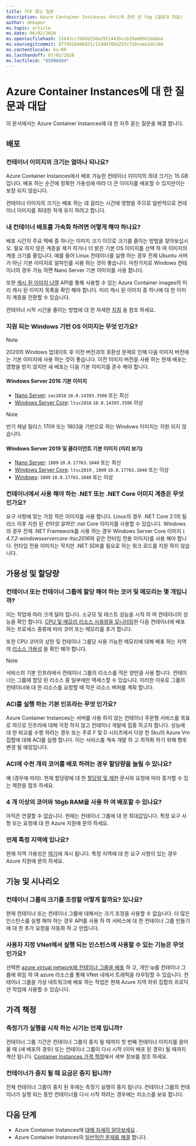 ```yaml
---
title: 자주 묻는 질문
description: Azure Container Instances 서비스와 관련 된 faq (질문과 대답)
author: dkkapur
ms.topic: article
ms.date: 06/02/2020
ms.openlocfilehash: 21643ccfb6bb256e29114435ccb39a009d1b8dae
ms.sourcegitcommit: 877491bd46921c11dd478bd25fc718ceee2dcc08
ms.contentlocale: ko-KR
ms.lasthandoff: 07/02/2020
ms.locfileid: "85806604"
---
```

# <a name="frequently-asked-questions-about-azure-container-instances"></a>Azure Container Instances에 대 한 질문과 대답

이 문서에서는 Azure Container Instances에 대 한 자주 묻는 질문을 해결 합니다.

## <a name="deployment"></a>배포

### <a name="how-large-can-my-container-image-be"></a>컨테이너 이미지의 크기는 얼마나 되나요?

Azure Container Instances에서 배포 가능한 컨테이너 이미지의 최대 크기는 15 GB입니다. 배포 하는 순간에 정확한 가용성에 따라 더 큰 이미지를 배포할 수 있지만이는 보장 되지 않습니다.

컨테이너 이미지의 크기는 배포 하는 데 걸리는 시간에 영향을 주므로 일반적으로 컨테이너 이미지를 최대한 작게 유지 하려고 합니다.

### <a name="how-can-i-speed-up-the-deployment-of-my-container"></a>내 컨테이너 배포를 가속화 하려면 어떻게 해야 하나요?

배포 시간의 주요 택배 중 하나는 이미지 크기 이므로 크기를 줄이는 방법을 찾아보십시오. 필요 하지 않은 계층을 제거 하거나 더 밝은 기본 OS 이미지를 선택 하 여 이미지의 계층 크기를 줄입니다. 예를 들어 Linux 컨테이너를 실행 하는 경우 전체 Ubuntu 서버가 아닌 기본 이미지로 알파인를 사용 하는 것이 좋습니다. 마찬가지로 Windows 컨테이너의 경우 가능 하면 Nano Server 기본 이미지를 사용 합니다. 

또한 [캐시 된 이미지 나열](/rest/api/container-instances/location/listcachedimages) API를 통해 사용할 수 있는 Azure Container images의 미리 캐시 된 이미지 목록을 확인 해야 합니다. 미리 캐시 된 이미지 중 하나에 대 한 이미지 계층을 전환할 수 있습니다. 

컨테이너 시작 시간을 줄이는 방법에 대 한 자세한 [지침](container-instances-troubleshooting.md#container-takes-a-long-time-to-start) 을 참조 하세요.

### <a name="what-windows-base-os-images-are-supported"></a>지원 되는 Windows 기반 OS 이미지는 무엇 인가요?

> [!NOTE]
> 2020의 Windows 업데이트 후 이전 버전과의 호환성 문제로 인해 다음 이미지 버전에는 기본 이미지에 사용 하는 것이 좋습니다. 이전 이미지 버전을 사용 하는 현재 배포는 영향을 받지 않지만 새 배포는 다음 기본 이미지를 준수 해야 합니다. 

#### <a name="windows-server-2016-base-images"></a>Windows Server 2016 기본 이미지

* [Nano Server](https://hub.docker.com/_/microsoft-windows-nanoserver): `sac2016` `10.0.14393.3506` 또는 최신
* [Windows Server Core](https://hub.docker.com/_/microsoft-windows-servercore): `ltsc2016` `10.0.14393.3506` 이상

> [!NOTE]
> 반기 채널 릴리스 1709 또는 1803을 기반으로 하는 Windows 이미지는 지원 되지 않습니다.

#### <a name="windows-server-2019-and-client-base-images-preview"></a>Windows Server 2019 및 클라이언트 기본 이미지 (미리 보기)

* [Nano Server](https://hub.docker.com/_/microsoft-windows-nanoserver): `1809` `10.0.17763.1040` 또는 최신
* [Windows Server Core](https://hub.docker.com/_/microsoft-windows-servercore): `ltsc2019` , `1809` `10.0.17763.1040` 또는 이상
* [Windows](https://hub.docker.com/_/microsoft-windows): `1809` `10.0.17763.1040` 또는 이상

### <a name="what-net-or-net-core-image-layer-should-i-use-in-my-container"></a>컨테이너에서 사용 해야 하는 .NET 또는 .NET Core 이미지 계층은 무엇 인가요? 

요구 사항에 맞는 가장 작은 이미지를 사용 합니다. Linux의 경우 .NET Core 2.1의 릴리스 이후 지원 된 *런타임 알파인* .net Core 이미지를 사용할 수 있습니다. Windows의 경우 전체 .NET Framework를 사용 하는 경우 Windows Server Core 이미지 ( *4.7.2-windowsservercore-ltsc2016*와 같은 런타임 전용 이미지)를 사용 해야 합니다. 런타임 전용 이미지는 작지만 .NET SDK를 필요로 하는 워크 로드를 지원 하지 않습니다.

## <a name="availability-and-quotas"></a>가용성 및 할당량

### <a name="how-many-cores-and-memory-should-i-allocate-for-my-containers-or-the-container-group"></a>컨테이너 또는 컨테이너 그룹에 할당 해야 하는 코어 및 메모리는 몇 개입니까?

이는 작업에 따라 크게 달라 집니다. 소규모 및 테스트 성능을 시작 하 여 컨테이너의 성능을 확인 합니다. [CPU 및 메모리 리소스 사용량을 모니터링](container-instances-monitor.md)한 다음 컨테이너에 배포 하는 프로세스 종류에 따라 코어 또는 메모리를 추가 합니다.

또한 CPU 코어의 상한 및 컨테이너 그룹당 사용 가능한 메모리에 대해 배포 하는 지역의 [리소스 가용성](container-instances-region-availability.md#availability---general) 을 확인 해야 합니다. 

> [!NOTE]
> 서비스의 기본 인프라에서 컨테이너 그룹의 리소스를 적은 양만큼 사용 합니다. 컨테이너는 그룹에 할당 된 리소스 중 일부에만 액세스할 수 있습니다. 이러한 이유로 그룹의 컨테이너에 대 한 리소스를 요청할 때 작은 리소스 버퍼를 계획 합니다.

### <a name="what-underlying-infrastructure-does-aci-run-on"></a>ACI를 실행 하는 기본 인프라는 무엇 인가요?

Azure Container Instances는 서버를 사용 하지 않는 컨테이너 주문형 서비스를 목표로 하므로 인프라에 대해 걱정 하지 않고 컨테이너 개발에 집중 하고자 합니다. 성능에 대 한 비교를 수행 하려는 경우 또는 주로 F 및 D 시리즈에서 다양 한 Sku의 Azure Vm 집합에 대해 ACI를 실행 합니다. 이는 서비스를 계속 개발 하 고 최적화 하기 위해 향후 변경 될 예정입니다. 

### <a name="i-want-to-deploy-thousand-of-cores-on-aci---can-i-get-my-quota-increased"></a>ACI에 수천 개의 코어를 배포 하려는 경우 할당량을 늘릴 수 있나요?
 
예 (경우에 따라). 현재 할당량에 대 한 [할당량 및 제한](container-instances-quotas.md) 문서와 요청에 따라 증가할 수 있는 제한을 참조 하세요.

### <a name="can-i-deploy-with-more-than-4-cores-and-16-gb-of-ram"></a>4 개 이상의 코어와 16gb RAM을 사용 하 여 배포할 수 있나요?

아직은 연결할 수 없습니다. 현재는 컨테이너 그룹에 대 한 최대값입니다. 특정 요구 사항 또는 요청에 대 한 Azure 지원에 문의 하세요. 

### <a name="when-will-aci-be-in-a-specific-region"></a>언제 특정 지역에 있나요?

현재 지역 가용성은 [여기](container-instances-region-availability.md#availability---general)에 게시 됩니다. 특정 지역에 대 한 요구 사항이 있는 경우 Azure 지원에 문의 하세요.

## <a name="features-and-scenarios"></a>기능 및 시나리오

### <a name="how-do-i-scale-a-container-group"></a>컨테이너 그룹의 크기를 조정할 어떻게 할까요? 있나요?

현재 컨테이너 또는 컨테이너 그룹에 대해서는 크기 조정을 사용할 수 없습니다. 더 많은 인스턴스를 실행 해야 하는 경우 API를 사용 하 여 서비스에 대 한 컨테이너 그룹 만들기에 대 한 추가 요청을 자동화 하 고 만듭니다. 

### <a name="what-features-are-available-to-instances-running-in-a-custom-vnet"></a>사용자 지정 VNet에서 실행 되는 인스턴스에 사용할 수 있는 기능은 무엇 인가요?

선택한 [azure virtual network에 컨테이너 그룹을 배포](container-instances-vnet.md) 하 고, 개인 ip를 컨테이너 그룹에 위임 하 여 azure 리소스를 통해 VNet 내에서 트래픽을 라우팅할 수 있습니다. 컨테이너 그룹을 가상 네트워크에 배포 하는 작업은 현재 Azure 지역 하위 집합의 프로덕션 작업에 사용할 수 있습니다.

## <a name="pricing"></a>가격 책정

### <a name="when-does-the-meter-start-running"></a>측정기가 실행을 시작 하는 시기는 언제 입니까?

컨테이너 그룹 기간은 컨테이너 그룹이 중지 될 때까지 첫 번째 컨테이너 이미지를 끌어올 때 (새 배포의 경우) 또는 컨테이너 그룹이 다시 시작 (이미 배포 된 경우) 될 때까지 계산 됩니다. [Container Instances 가격 책정](https://azure.microsoft.com/pricing/details/container-instances/)에서 세부 정보를 참조 하세요.

### <a name="do-i-stop-being-charged-when-my-containers-are-stopped"></a>컨테이너가 중지 될 때 요금은 중지 됩니까?

전체 컨테이너 그룹이 중지 된 후에는 측정기 실행이 중지 됩니다. 컨테이너 그룹의 컨테이너가 실행 되는 동안 컨테이너를 다시 시작 하려는 경우에는 리소스를 보유 합니다. 

## <a name="next-steps"></a>다음 단계

* Azure Container Instances에 [대해 자세히 알아보세요](container-instances-overview.md) .
* Azure Container Instances의 [일반적인 문제를 해결](container-instances-troubleshooting.md) 합니다.
